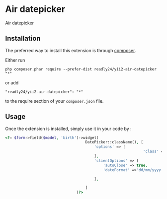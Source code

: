 Air datepicker
==============
Air datepicker

Installation
------------

The preferred way to install this extension is through [composer](http://getcomposer.org/download/).

Either run

```
php composer.phar require --prefer-dist readly24/yii2-air-datepicker "*"
```

or add

```
"readly24/yii2-air-datepicker": "*"
```

to the require section of your `composer.json` file.


Usage
-----

Once the extension is installed, simply use it in your code by  :

```php
<?= $form->field($model, 'birth')->widget(
                                    DatePicker::className(), [
                                        'options' => [
											                  'class' => '',
                                        ],
                                        'clientOptions' => [
                                            'autoClose' => true,
                                            'dateFormat' =>'dd/mm/yyyy'

                                        ],

                                    ]
                                )?>
